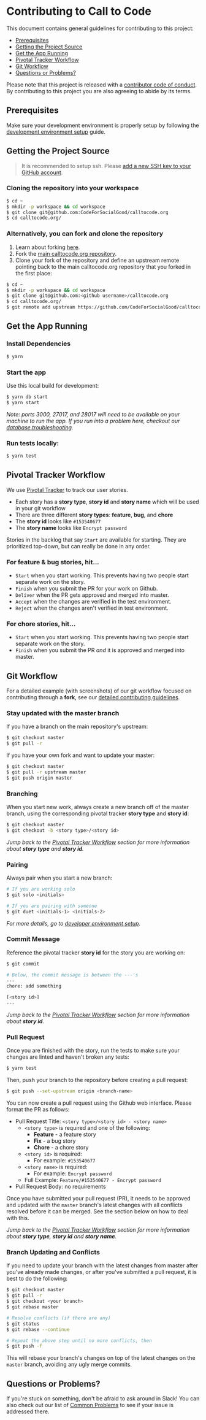 # Contributing to Call to Code

This document contains general guidelines for contributing to this project:

- [Prerequisites](#prerequisites)
- [Getting the Project Source](#source)
- [Get the App Running](#running)
- [Pivotal Tracker Workflow](#pivotal)
- [Git Workflow](#git)
- [Questions or Problems?](#questions)

Please note that this project is released with a [contributor code of conduct](./CODE_OF_CONDUCT.md). By contributing to this project you are also agreeing to abide by its terms.

## <a name="prerequisites"></a> Prerequisites

Make sure your development environment is properly setup by following the [development environment setup](./DEVELOPER.md) guide.

## <a name="source"></a> Getting the Project Source

> It is recommended to setup ssh. Please [add a new SSH key to your GitHub account](https://help.github.com/articles/adding-a-new-ssh-key-to-your-github-account/).

### Cloning the repository into your workspace

```bash
$ cd ~
$ mkdir -p workspace && cd workspace
$ git clone git@github.com:CodeForSocialGood/calltocode.org
$ cd calltocode.org/
```

### Alternatively, you can fork and clone the repository

1. Learn about forking [here](https://help.github.com/articles/fork-a-repo/).
2. Fork the [main calltocode.org repository](https://github.com/CodeForSocialGood/calltocode.org).
3. Clone your fork of the repository and define an upstream remote pointing back to the main calltocode.org repository that you forked in the first place:
```bash
$ cd ~
$ mkdir -p workspace && cd workspace
$ git clone git@github.com:<github username>/calltocode.org
$ cd calltocode.org/
$ git remote add upstream https://github.com/CodeForSocialGood/calltocode.org
```

## <a name="running"></a> Get the App Running

### Install Dependencies

```bash
$ yarn
```

### Start the app

Use this local build for development:

```bash
$ yarn db start
$ yarn start
```

*Note: ports 3000, 27017, and 28017 will need to be available on your machine to run the app. If you run into a problem here, checkout our [database troubleshooting](./PROBLEMS.md#database).*

### Run tests locally:

```bash
$ yarn test
```

## <a name="pivotal"></a> Pivotal Tracker Workflow

We use [Pivotal Tracker](https://www.pivotaltracker.com) to track our user stories.

- Each story has a **story type**, **story id** and **story name** which will be used in your git workflow
- There are three different **story types**: **feature**, **bug**, and **chore**
- The **story id** looks like `#153540677`
- The **story name** looks like `Encrypt password`

Stories in the backlog that say `Start` are available for starting. They are prioritized top-down, but can really be done in any order.

### For feature & bug stories, hit...

- `Start` when you start working. This prevents having two people start separate work on the story.
- `Finish` when you submit the PR for your work on Github.
- `Deliver` when the PR gets approved and merged into master.
- `Accept` when the changes are verified in the test environment.
- `Reject` when the changes aren't verified in test environment.

### For chore stories, hit...

- `Start` when you start working. This prevents having two people start separate work on the story.
- `Finish` when you submit the PR *and* it is approved and merged into master.

## <a name="git"></a> Git Workflow

For a detailed example (with screenshots) of our git workflow focused on contributing through a **fork**, see our [detailed contributing guidelines](./CONTRIBUTING_DETAILED.md).

### Stay updated with the master branch

If you have a branch on the main repository's upstream:

```bash
$ git checkout master
$ git pull -r
```

If you have your own fork and want to update your master:

```bash
$ git checkout master
$ git pull -r upstream master
$ git push origin master
```

### Branching

When you start new work, always create a new branch off of the master branch, using the corresponding pivotal tracker **story type** and **story id**:

```bash
$ git checkout master
$ git checkout -b <story type>/<story id>
```

*Jump back to the [Pivotal Tracker Workflow](#pivotal) section for more information about **story type** and **story id**.*

### Pairing

Always pair when you start a new branch:

```bash
# If you are working solo
$ git solo <initials>

# If you are pairing with someone
$ git duet <initials-1> <initials-2>
```

*For more details, go to [developer environment setup](./DEVELOPER.md#rest).*

### Commit Message

Reference the pivotal tracker **story id** for the story you are working on:

```bash
$ git commit

# Below, the commit message is between the ---'s
---
chore: add something

[<story id>]
---
```

*Jump back to the [Pivotal Tracker Workflow](#pivotal) section for more information about **story id**.*

### <a name="pr"></a> Pull Request

Once you are finished with the story, run the tests to make sure your changes are linted and haven't broken any tests:

```bash
$ yarn test
```

Then, push your branch to the repository before creating a pull request:

```bash
$ git push --set-upstream origin <branch-name>
```

You can now create a pull request using the Github web interface. Please format the PR as follows:

- Pull Request Title: `<story type>/<story id> - <story name>`
  - `<story type>` is required and one of the following:
    - **Feature** - a feature story
    - **Fix** - a bug story
    - **Chore** - a chore story
  - `<story id>` is required:
    - For example: `#153540677`
  - `<story name>` is required:
    - For example: `Encrypt password`
  - Full Example: `Feature/#153540677 - Encrypt password`
- Pull Request Body: no requirements

Once you have submitted your pull request (PR), it needs to be approved and updated with the `master` branch's latest changes with all conflicts resolved before it can be merged. See the section below on how to deal with this.

*Jump back to the [Pivotal Tracker Workflow](#pivotal) section for more information about **story type**, **story id** and **story name**.*

### Branch Updating and Conflicts

If you need to update your branch with the latest changes from master after you've already made changes, or after you've submitted a pull request, it is best to do the following:

```bash
$ git checkout master
$ git pull -r
$ git checkout <your branch>
$ git rebase master

# Resolve conflicts (if there are any)
$ git status
$ git rebase --continue

# Repeat the above step until no more conflicts, then
$ git push -f
```

This will rebase your branch's changes on top of the latest changes on the `master` branch, avoiding any ugly merge commits.

## <a name="questions"></a> Questions or Problems?

If you're stuck on something, don't be afraid to ask around in Slack! You can also check out our list of [Common Problems](./PROBLEMS.md) to see if your issue is addressed there.

